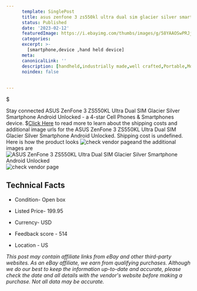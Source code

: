```yaml
---
      template: SinglePost
      title: asus zenfone 3 zs550kl ultra dual sim glacier silver smartphone android unlocked
      status: Published
      date: '2023-02-12'
      featuredImage: https://i.ebayimg.com/thumbs/images/g/58YAAOSwPRJjNbxQ/s-l225.jpg
      categories: 
      excerpt: >-
        [smartphone,device ,hand held device]
      meta:
      canonicalLink: ''
      description: [handheld,industrially made,well crafted,Portable,Mobile,Compact,Convenient,Lightweight,Maneuverable,Man-portable,Miniature,Carriable,Hand-held,Light,Holdable,Transportable,Mobile device,Pocket-sized,On-the-go,Wireless,Cordless,Compact size,Convenient size, smartphone,device ,hand held device]
      noindex: false
      
        
---
```

$

Stay connected ASUS ZenFone 3 ZS550KL Ultra Dual SIM Glacier Silver Smartphone Android Unlocked - a 4-star Cell Phones & Smartphones device.
$[Click Here](https://www.ebay.com/itm/325362396023?hash=item4bc11c2b77%3Ag%3A58YAAOSwPRJjNbxQ&mkevt=1&mkcid=1&mkrid=711-53200-19255-0&campid=%253CePNCampaignId%253E&customid=%253CreferenceId%253E&toolid=10049) to read more to learn about the shipping costs and additional image urls for the ASUS ZenFone 3 ZS550KL Ultra Dual SIM Glacier Silver Smartphone Android Unlocked. Shipping cost is undefined. Here is how the product looks ![check vendor page](https://i.ebayimg.com/thumbs/images/g/58YAAOSwPRJjNbxQ/s-l225.jpg)and the additional images are![ASUS ZenFone 3 ZS550KL Ultra Dual SIM Glacier Silver Smartphone Android Unlocked](https://i.ebayimg.com/images/g/58YAAOSwPRJjNbxQ/s-l1600.jpg)![check vendor page](https://origin-galleryplus.ebayimg.com/ws/web/325362396023_2_0_1/225x225.jpg,https://origin-galleryplus.ebayimg.com/ws/web/325362396023_3_0_1/225x225.jpg,https://origin-galleryplus.ebayimg.com/ws/web/325362396023_4_0_1/225x225.jpg,https://origin-galleryplus.ebayimg.com/ws/web/325362396023_5_0_1/225x225.jpg,https://origin-galleryplus.ebayimg.com/ws/web/325362396023_6_0_1/225x225.jpg)



 ## Technical Facts 



     
      

 - Condition- Open box 


      

 - Listed Price- 199.95 


      

 - Currency- USD 


      

 - Feedback score - 514 


      

 - Location - US 


      
      

 *_This post may contain affiliate links from eBay and other third-party websites. As an eBay affiliate, we earn from qualifying purchases. Although we do our best to keep the information up-to-date and accurate, please check the date and all details with the vendor's website before making a purchase. Not all data may be accurate._*






